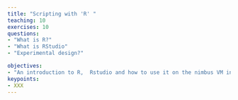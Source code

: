 ```yaml
---
title: "Scripting with 'R' "
teaching: 10
exercises: 10
questions:
- "What is R?"
- "What is RStudio"
- "Experimental design?"

objectives:
- "An introduction to R,  Rstudio and how to use it on the nimbus VM instance"
keypoints:
- XXX
---
```

